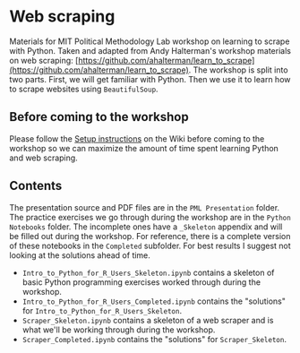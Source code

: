 # Web scraping
Materials for MIT Political Methodology Lab workshop on learning to scrape with Python. 
Taken and adapted from Andy Halterman's workshop materials on web scraping: [https://github.com/ahalterman/learn_to_scrape](https://github.com/ahalterman/learn_to_scrape). The workshop is split into two parts. First, we will get familiar with Python. Then we use it to learn how to scrape websites using `BeautifulSoup`.

## Before coming to the workshop
Please follow the [Setup instructions](https://github.com/akapl0/PML_Web_scraping/wiki/Setup-Instructions) on the Wiki before coming to the workshop so we can maximize the amount of time spent learning Python and web scraping.

## Contents
The presentation source and PDF files are in the `PML Presentation` folder. The practice exercises we go through during the workshop are in the `Python Notebooks` folder. The incomplete ones have a `_Skeleton` appendix and will be filled out during the workshop. For reference, there is a complete version of these notebooks in the `Completed` subfolder. For best results I suggest not looking at the solutions ahead of time.

- `Intro_to_Python_for_R_Users_Skeleton.ipynb` contains a skeleton of basic Python programming exercises worked through during the workshop.
- `Intro_to_Python_for_R_Users_Completed.ipynb` contains the "solutions" for `Intro_to_Python_for_R_Users_Skeleton`.
- `Scraper_Skeleton.ipynb` contains a skeleton of a web scraper and is what we'll be working through during the workshop.
- `Scraper_Completed.ipynb` contains the "solutions" for `Scraper_Skeleton`.
